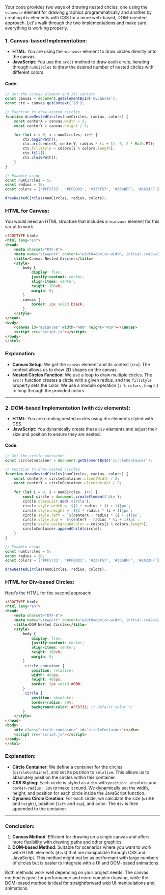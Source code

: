 Your code provides two ways of drawing nested circles: one using the `<canvas>` element for drawing graphics programmatically and another by creating `div` elements with CSS for a more web-based, DOM-oriented approach. Let's walk through the two implementations and make sure everything is working properly.

### 1. **Canvas-based Implementation:**
   - **HTML**: You are using the `<canvas>` element to draw circles directly onto the canvas.
   - **JavaScript**: You use the `arc()` method to draw each circle, iterating through `numCircles` to draw the desired number of nested circles with different colors.

#### Code:
```javascript
// Get the canvas element and its context
const canvas = document.getElementById('myCanvas');
const ctx = canvas.getContext('2d');

// Function to draw nested circles
function drawNestedCircles(numCircles, radius, colors) {
    const centerX = canvas.width / 2;
    const centerY = canvas.height / 2;

    for (let i = 0; i < numCircles; i++) {
        ctx.beginPath();
        ctx.arc(centerX, centerY, radius * (i + 1), 0, 2 * Math.PI);
        ctx.fillStyle = colors[i % colors.length];
        ctx.fill();
        ctx.closePath();
    }
}

// Example usage
const numCircles = 5;
const radius = 20;
const colors = ['#FF5733', '#FFBD33', '#33FF57', '#336BFF', '#8A33FF'];

drawNestedCircles(numCircles, radius, colors);
```

### **HTML for Canvas:**
You would need an HTML structure that includes a `<canvas>` element for this script to work.

```html
<!DOCTYPE html>
<html lang="en">
<head>
    <meta charset="UTF-8">
    <meta name="viewport" content="width=device-width, initial-scale=1.0">
    <title>Canvas Nested Circles</title>
    <style>
        body {
            display: flex;
            justify-content: center;
            align-items: center;
            height: 100vh;
            margin: 0;
        }
        canvas {
            border: 2px solid black;
        }
    </style>
</head>
<body>
    <canvas id="myCanvas" width="400" height="400"></canvas>
    <script src="script.js"></script>
</body>
</html>
```

### Explanation:
- **Canvas Setup**: We get the `canvas` element and its context (`ctx`). The context allows us to draw 2D shapes on the canvas.
- **Nested Circles Function**: We use a loop to draw multiple circles. The `arc()` function creates a circle with a given radius, and the `fillStyle` property sets the color. We use a modulo operation (`i % colors.length`) to loop through the provided colors.

---

### 2. **DOM-based Implementation (with `div` elements):**
   - **HTML**: You are creating nested circles using `div` elements styled with CSS.
   - **JavaScript**: You dynamically create these `div` elements and adjust their size and position to ensure they are nested.

#### Code:
```javascript
// Get the circle container
const circleContainer = document.getElementById('circleContainer');

// Function to draw nested circles
function drawNestedCircles(numCircles, radius, colors) {
    const centerX = circleContainer.clientWidth / 2;
    const centerY = circleContainer.clientHeight / 2;
    
    for (let i = 0; i < numCircles; i++) {
        const circle = document.createElement('div');
        circle.classList.add('circle');
        circle.style.width = `${2 * radius * (i + 1)}px`;
        circle.style.height = `${2 * radius * (i + 1)}px`;
        circle.style.left = `${centerX - radius * (i + 1)}px`;
        circle.style.top = `${centerY - radius * (i + 1)}px`;
        circle.style.backgroundColor = colors[i % colors.length];
        circleContainer.appendChild(circle);
    }
}

// Example usage
const numCircles = 5;
const radius = 20;
const colors = ['#FF5733', '#FFBD33', '#33FF57', '#336BFF', '#8A33FF'];

drawNestedCircles(numCircles, radius, colors);
```

### **HTML for Div-based Circles:**
Here’s the HTML for the second approach:

```html
<!DOCTYPE html>
<html lang="en">
<head>
    <meta charset="UTF-8">
    <meta name="viewport" content="width=device-width, initial-scale=1.0">
    <title>DOM Nested Circles</title>
    <style>
        body {
            display: flex;
            justify-content: center;
            align-items: center;
            height: 100vh;
            margin: 0;
        }
        .circle-container {
            position: relative;
            width: 400px;
            height: 400px;
            border: 2px solid #000;
        }
        .circle {
            position: absolute;
            border-radius: 50%;
            background-color: #FF5733; /* Default color */
        }
    </style>
</head>
<body>
    <div class="circle-container" id="circleContainer"></div>
    <script src="script.js"></script>
</body>
</html>
```

### Explanation:
- **Circle Container**: We define a container for the circles (`circleContainer`), and set its position to `relative`. This allows us to absolutely position the circles within this container.
- **CSS Styling**: Each circle is styled as a `div` with `position: absolute` and `border-radius: 50%` to make it round. We dynamically set the width, height, and position for each circle inside the JavaScript function.
- **Dynamic Circle Creation**: For each circle, we calculate the size (`width` and `height`), position (`left` and `top`), and color. The `div` is then appended to the container.

---

### Conclusion:

1. **Canvas Method**: Efficient for drawing on a single canvas and offers more flexibility with drawing paths and other graphics.
2. **DOM-based Method**: Suitable for scenarios where you want to work with HTML elements (`div`s) that are manipulable through CSS and JavaScript. This method might not be as performant with large numbers of circles but is easier to integrate with a UI and DOM-based animations.

Both methods work well depending on your project needs. The canvas method is great for performance and more complex drawing, while the DOM-based method is ideal for straightforward web UI manipulations and animations.